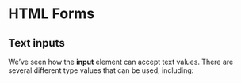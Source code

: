 # HTML Forms 

## Text inputs 
We’ve seen how the **input** element can accept text values. There are several different type values that can be used, including:
